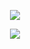 <!-- <p align="center">
  <a href="https://github.com/feram18/">
    <img src="https://github-readme-stats.vercel.app/api/top-langs/?username=feram18&layout=compact&langs_count=8&theme=dracula" />
  </a>
</p> -->

<p align="center">
  <a href="https://github.com/feram18/">
    <img src="https://github-readme-stats.vercel.app/api?username=feram18&line_height=24&show_icons=true&hide_rank=true&count_private=true&layout=compact&theme=dracula" />
  </a>
</p>

<p align="center">
  <a href="https://github.com/feram18/">
    <img src="https://skillicons.dev/icons?i=java,python,spring,flask,bash,linux,docker,aws,gradle,maven,mysql,idea,androidstudio,raspberrypi&perline=7" />
  </a>
</p>
